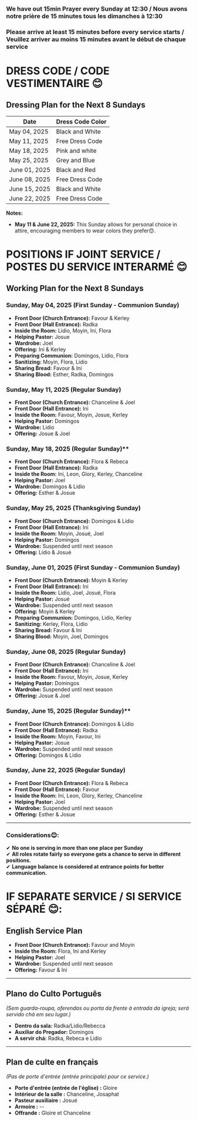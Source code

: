 ### We have out 15min Prayer every Sunday at 12:30 / Nous avons notre prière de 15 minutes tous les dimanches à 12:30
### Please arrive at least 15 minutes before every service starts / Veuillez arriver au moins 15 minutes avant le début de chaque service

# DRESS CODE / CODE VESTIMENTAIRE 😊

## **Dressing Plan for the Next 8 Sundays**

| Date                 | Dress Code Color |
|----------------------|------------------|
| May 04, 2025         | Black and White  |
| May 11, 2025         | Free Dress Code  |
| May 18, 2025         | Pink and white   |
| May 25, 2025         | Grey  and Blue   |
| June 01, 2025        | Black and Red    |
| June 08, 2025        | Free Dress Code  |
| June 15, 2025        | Black and White  |
| June 22, 2025        | Free Dress Code  |

**Notes:**

- **May 11 & June 22, 2025:** This Sunday allows for personal choice in attire, encouraging members to wear colors they prefer😊.

# POSITIONS IF JOINT SERVICE / POSTES DU SERVICE INTERARMÉ 😊

## **Working Plan for the Next 8 Sundays**

### **Sunday, May 04, 2025** (First Sunday - Communion Sunday)  
- **Front Door (Church Entrance):** Favour & Kerley 
- **Front Door (Hall Entrance):** Radka  
- **Inside the Room:** Lidio, Moyin, Ini, Flora  
- **Helping Pastor:** Josue  
- **Wardrobe:** Joel 
- **Offering:** Ini & Kerley  
- **Preparing Communion:** Domingos, Lidio, Flora
- **Sanitizing:** Moyin, Flora, Lidio  
- **Sharing Bread:** Favour & Ini  
- **Sharing Blood:** Esther, Radka, Domingos   

### **Sunday, May 11, 2025** (Regular Sunday)  
- **Front Door (Church Entrance):** Chanceline & Joel  
- **Front Door (Hall Entrance):** Ini  
- **Inside the Room:** Favour, Moyin, Josue, Kerley  
- **Helping Pastor:** Domingos  
- **Wardrobe:** Lidio  
- **Offering:** Josue & Joel  

### **Sunday, May 18, 2025** (Regular Sunday)**  
- **Front Door (Church Entrance):** Flora & Rebeca  
- **Front Door (Hall Entrance):** Radka  
- **Inside the Room:** Ini, Leon, Glory, Kerley, Chanceline 
- **Helping Pastor:** Joel  
- **Wardrobe:** Domingos & Lidio  
- **Offering:** Esther & Josue   

### **Sunday,  May 25, 2025** (Thanksgiving Sunday)  
- **Front Door (Church Entrance):** Domingos & Lídio 
- **Front Door (Hall Entrance):** Ini  
- **Inside the Room:** Moyin, Josué, Joel 
- **Helping Pastor:** Domingos  
- **Wardrobe:** Suspended until next season
- **Offering:** Lídio & Josué  

### **Sunday, June 01, 2025** (First Sunday - Communion Sunday)  
- **Front Door (Church Entrance):** Moyin & Kerley 
- **Front Door (Hall Entrance):** Ini  
- **Inside the Room:** Lidio, Joel, Josué, Flora  
- **Helping Pastor:** Josué 
- **Wardrobe:** Suspended until next season
- **Offering:** Moyin & Kerley  
- **Preparing Communion:** Domingos, Lidio, Kerley
- **Sanitizing:** Kerley, Flora, Lidio  
- **Sharing Bread:** Favour & Ini  
- **Sharing Blood:** Moyin, Joel, Domingos  

### **Sunday, June 08, 2025** (Regular Sunday)  
- **Front Door (Church Entrance):** Chanceline & Joel  
- **Front Door (Hall Entrance):** Ini  
- **Inside the Room:** Favour, Moyin, Josue, Kerley  
- **Helping Pastor:** Domingos  
- **Wardrobe:** Suspended until next season
- **Offering:** Josue & Joel   

### **Sunday, June 15, 2025** (Regular Sunday)**  
- **Front Door (Church Entrance):** Domingos & Lídio 
- **Front Door (Hall Entrance):** Radka  
- **Inside the Room:** Moyin, Favour, Ini 
- **Helping Pastor:** Josue  
- **Wardrobe:** Suspended until next season
- **Offering:** Domingos & Lídio  

### **Sunday, June 22, 2025** (Regular Sunday)  
- **Front Door (Church Entrance):** Flora & Rebeca  
- **Front Door (Hall Entrance):** Favour  
- **Inside the Room:** Ini, Leon, Glory, Kerley, Chanceline 
- **Helping Pastor:** Joel  
- **Wardrobe:** Suspended until next season
- **Offering:** Esther & Josue  

---

### **Considerations😊:**
✔ **No one is serving in more than one place per Sunday**  
✔ **All roles rotate fairly so everyone gets a chance to serve in different positions.**  
✔ **Language balance is considered at entrance points for better communication.**  

# IF SEPARATE SERVICE / SI SERVICE SÉPARÉ 😊:


## **English Service Plan**
- **Front Door (Church Entrance):** Favour and Moyin
- **Inside the Room:** Flora, Ini and Kerley  
- **Helping Pastor:** Joel  
- **Wardrobe:** Suspended until next season 
- **Offering:** Favour & Ini  

---

## **Plano do Culto Português**
*(Sem guarda-roupa, oferendas ou porta da frente à entrada da igreja; será servido chá em seu lugar.)*
- **Dentro da sala:** Radka/Lidio/Rebecca
- **Auxiliar do Pregador:** Domingos
- **A servir chá:** Radka, Rebeca e Lidio

---

## **Plan de culte en français**
*(Pas de porte d'entrée (entrée principale) pour ce service.)*
- **Porte d'entrée (entrée de l'église) :** Gloire
- **Intérieur de la salle :** Chanceline, Josaphat
- **Pasteur auxiliaire :** Josué
- **Armoire :** --
- **Offrande :** Gloire et Chanceline 


